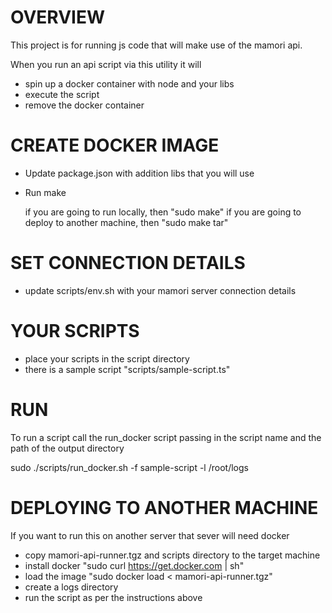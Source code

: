 # OVERVIEW

This project is for running js code that will make use of the mamori api.

When you run an api script via this utility it will 
- spin up a docker container with node and your libs
- execute the script
- remove the docker container


# CREATE DOCKER IMAGE
- Update package.json with addition libs that you will use
- Run make
 
	if you are going to run locally, then "sudo make"
	if you are going to deploy to another machine, then "sudo make tar"

# SET CONNECTION DETAILS
- update scripts/env.sh with your mamori server connection details

# YOUR SCRIPTS
- place your scripts in the script directory
- there is a sample script "scripts/sample-script.ts"

# RUN
To run a script call the run_docker script passing in the script name and the path of the output directory

sudo ./scripts/run_docker.sh -f sample-script -l /root/logs

# DEPLOYING TO ANOTHER MACHINE

If you want to run this on another server that sever will need docker
- copy mamori-api-runner.tgz and scripts directory to the target machine
- install docker "sudo curl https://get.docker.com | sh"
- load the image "sudo docker load < mamori-api-runner.tgz"
- create a logs directory
- run the script as per the instructions above

